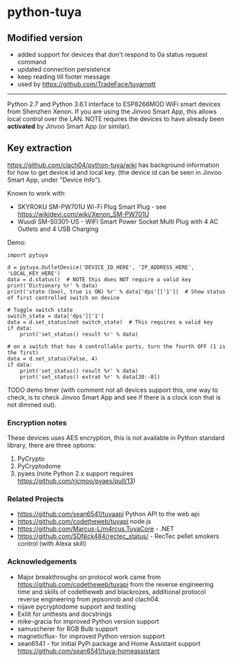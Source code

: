 # python-tuya

Modified version 
---------------
- added support for devices that don't respond to 0a status request command
- updated connection persistence
- keep reading till footer message
- used by https://github.com/TradeFace/tuyamqtt

---------------
Python 2.7 and Python 3.6.1 interface to ESP8266MOD WiFi smart devices from Shenzhen Xenon.
If you are using the Jinvoo Smart App, this allows local control over the LAN.
NOTE requires the devices to have already been **activated** by Jinvoo Smart App (or similar).

## Key extraction

https://github.com/clach04/python-tuya/wiki has background information for how to get device id and local key.
(the device id can be seen in Jinvoo Smart App, under "Device Info").

Known to work with:
  * SKYROKU SM-PW701U Wi-Fi Plug Smart Plug - see https://wikidevi.com/wiki/Xenon_SM-PW701U
  * Wuudi SM-S0301-US - WIFI Smart Power Socket Multi Plug with 4 AC Outlets and 4 USB Charging


Demo:

    import pytuya

    d = pytuya.OutletDevice('DEVICE_ID_HERE', 'IP_ADDRESS_HERE', 'LOCAL_KEY_HERE')
    data = d.status()  # NOTE this does NOT require a valid key
    print('Dictionary %r' % data)
    print('state (bool, true is ON) %r' % data['dps']['1'])  # Show status of first controlled switch on device

    # Toggle switch state
    switch_state = data['dps']['1']
    data = d.set_status(not switch_state)  # This requires a valid key
    if data:
        print('set_status() result %r' % data)

    # on a switch that has 4 controllable ports, turn the fourth OFF (1 is the first)
    data = d.set_status(False, 4)
    if data:
        print('set_status() result %r' % data)
        print('set_status() extrat %r' % data[20:-8])

TODO demo timer (with comment not all devices support this, one way to check, is to check Jinvoo Smart App and see if there is a clock icon that is not dimmed out).

### Encryption notes

These devices uses AES encryption, this is not available in Python standard library, there are three options:

 1) PyCrypto
 2) PyCryptodome
 3) pyaes (note Python 2.x support requires https://github.com/ricmoo/pyaes/pull/13)

### Related Projects

  * https://github.com/sean6541/tuyaapi Python API to the web api
  * https://github.com/codetheweb/tuyapi node.js
  * https://github.com/Marcus-L/m4rcus.TuyaCore - .NET
  * https://github.com/SDNick484/rectec_status/ - RecTec pellet smokers control (with Alexa skill)

### Acknowledgements

  * Major breakthroughs on protocol work came from https://github.com/codetheweb/tuyapi from the reverse engineering time and skills of codetheweb and blackrozes, additional protocol reverse engineering from jepsonrob and clach04.
  * nijave pycryptodome support and testing
  * Exilit for unittests and docstrings
  * mike-gracia for improved Python version support
  * samuscherer for RGB Bulb support
  * magneticflux- for improved Python version support
  * sean6541 - for initial PyPi package and Home Assistant support <https://github.com/sean6541/tuya-homeassistant>
